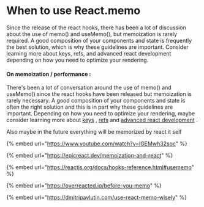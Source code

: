 # When to use React.memo

Since the release of the react hooks, there has been a lot of discussion about the use of memo() and useMemo(), but memoization is rarely required. A good composition of your components and state is frequently the best solution, which is why these guidelines are important. Consider learning more about keys, refs, and advanced react development depending on how you need to optimize your rendering.

#### On memoization / performance :

There's been a lot of conversation around the use of memo() and useMemo() since the react hooks have been released but memoization is rarely necessary. A good composition of your components and state is often the right solution and this is in part why these guidelines are important. Depending on how you need to optimize your rendering, maybe consider learning more about [keys](https://reactjs.org/docs/lists-and-keys.html#keys) , [refs](https://reactjs.org/docs/forwarding-refs.html#gatsby-focus-wrapper) and [advanced react development](https://reactjs.org/docs/optimizing-performance.html) .

Also maybe in the future everything will be memorized by react it self &#x20;

{% embed url="https://www.youtube.com/watch?v=lGEMwh32soc" %}

{% embed url="https://epicreact.dev/memoization-and-react" %}

{% embed url="https://reactjs.org/docs/hooks-reference.html#usememo" %}

{% embed url="https://overreacted.io/before-you-memo" %}

{% embed url="https://dmitripavlutin.com/use-react-memo-wisely" %}
